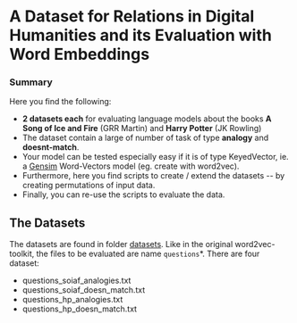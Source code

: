 # A Dataset for Relations in Digital Humanities and its Evaluation with Word Embeddings

### Summary
Here you find the following:
* **2 datasets each** for evaluating language models about the books **A Song of Ice and Fire** (GRR Martin) and **Harry Potter** (JK Rowling)
* The dataset contain a large of number of task of type **analogy** and **doesnt-match**.
* Your model can be tested especially easy if it is of type KeyedVector, ie. a [Gensim](https://radimrehurek.com/gensim) Word-Vectors model (eg. create with word2vec).
* Furthermore, here you find scripts to create / extend the datasets -- by creating permutations of input data.
* Finally, you can re-use the scripts to evaluate the data.

 
## The Datasets
The datasets are found in folder [datasets](datasets).
Like in the original word2vec-toolkit, the files to be evaluated are name `questions`\*.
There are four dataset:
* questions_soiaf_analogies.txt
* questions_soiaf_doesn_match.txt
* questions_hp_analogies.txt
* questions_hp_doesn_match.txt





